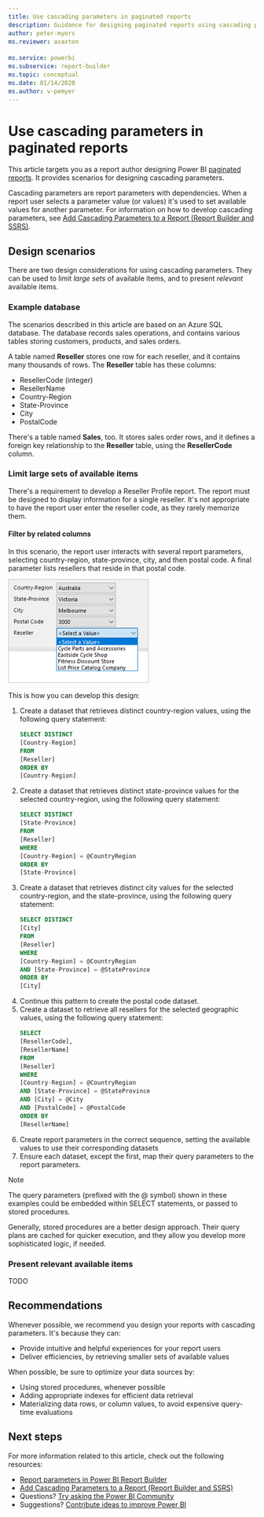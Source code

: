 ```yaml
---
title: Use cascading parameters in paginated reports
description: Guidance for designing paginated reports using cascading parameters.
author: peter-myers
ms.reviewer: asaxton

ms.service: powerbi
ms.subservice: report-builder
ms.topic: conceptual
ms.date: 01/14/2020
ms.author: v-pemyer
---
```


# Use cascading parameters in paginated reports

This article targets you as a report author designing Power BI [paginated reports](../paginated-reports-report-builder-power-bi.md). It provides scenarios for designing cascading parameters.

Cascading parameters are report parameters with dependencies. When a report user selects a parameter value (or values) it's used to set available values for another parameter. For information on how to develop cascading parameters, see [Add Cascading Parameters to a Report (Report Builder and SSRS)](/sql/reporting-services/report-design/add-cascading-parameters-to-a-report-report-builder-and-ssrs).

## Design scenarios

There are two design considerations for using cascading parameters. They can be used to limit _large sets_ of available items, and to present _relevant_ available items.

### Example database

The scenarios described in this article are based on an Azure SQL database. The database records sales operations, and contains various tables storing customers, products, and sales orders.

A table named **Reseller** stores one row for each reseller, and it contains many thousands of rows. The **Reseller** table has these columns:

- ResellerCode (integer)
- ResellerName
- Country-Region
- State-Province
- City
- PostalCode

There's a table named **Sales**, too. It stores sales order rows, and it defines a foreign key relationship to the **Reseller** table, using the **ResellerCode** column.

### Limit large sets of available items

There's a requirement to develop a Reseller Profile report. The report must be designed to display information for a single reseller. It's not appropriate to have the report user enter the reseller code, as they rarely memorize them.

#### Filter by related columns

In this scenario, the report user interacts with several report parameters, selecting country-region, state-province, city, and then postal code. A final parameter lists resellers that reside in that postal code.

![Image shows five report parameters: Country-region, State-province, City, Postal Code, and Reseller. The first four have values set, and the Reseller list is filtered to only four items.](media/paginaged-report-cascading-parameter/filter-by-related-columns-example.png)

This is how you can develop this design:

1. Create a dataset that retrieves distinct country-region values, using the following query statement:
    ```sql
    SELECT DISTINCT
    [Country-Region]
    FROM
    [Reseller]
    ORDER BY
    [Country-Region]
    ```
2. Create a dataset that retrieves distinct state-province values for the selected country-region, using the following query statement:
    ```sql
    SELECT DISTINCT
    [State-Province]
    FROM
    [Reseller]
    WHERE
    [Country-Region] = @CountryRegion
    ORDER BY
    [State-Province]
    ```
3. Create a dataset that retrieves distinct city values for the selected country-region, and the state-province, using the following query statement:
    ```sql
    SELECT DISTINCT
    [City]
    FROM
    [Reseller]
    WHERE
    [Country-Region] = @CountryRegion
    AND [State-Province] = @StateProvince
    ORDER BY
    [City]
    ```
4. Continue this pattern to create the postal code dataset.
5. Create a dataset to retrieve all resellers for the selected geographic values, using the following query statement:
    ```sql
    SELECT
    [ResellerCode],
    [ResellerName]
    FROM
    [Reseller]
    WHERE
    [Country-Region] = @CountryRegion
    AND [State-Province] = @StateProvince
    AND [City] = @City
    AND [PostalCode] = @PostalCode
    ORDER BY
    [ResellerName]
    ```
6. Create report parameters in the correct sequence, setting the available values to use their corresponding datasets
7. Ensure each dataset, except the first, map their query parameters to the report parameters.

> [!NOTE]
> The query parameters (prefixed with the @ symbol) shown in these examples could be embedded within SELECT statements, or passed to stored procedures.
>
> Generally, stored procedures are a better design approach. Their query plans are cached for quicker execution, and they allow you develop more sophisticated logic, if needed.

### Present relevant available items

TODO

## Recommendations

Whenever possible, we recommend you design your reports with cascading parameters. It's because they can:

- Provide intuitive and helpful experiences for your report users
- Deliver efficiencies, by retrieving smaller sets of available values

When possible, be sure to optimize your data sources by:

- Using stored procedures, whenever possible
- Adding appropriate indexes for efficient data retrieval
- Materializing data rows, or column values, to avoid expensive query-time evaluations

## Next steps

For more information related to this article, check out the following resources:

- [Report parameters in Power BI Report Builder](../report-builder-parameters.md)
- [Add Cascading Parameters to a Report (Report Builder and SSRS)](/sql/reporting-services/report-design/add-cascading-parameters-to-a-report-report-builder-and-ssrs)
- Questions? [Try asking the Power BI Community](https://community.powerbi.com/)
- Suggestions? [Contribute ideas to improve Power BI](https://ideas.powerbi.com)

